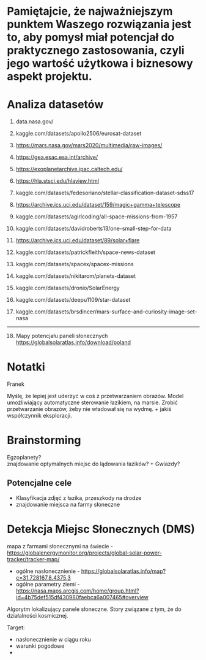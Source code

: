 # Pamiętajcie, że najważniejszym punktem Waszego rozwiązania jest to, aby pomysł miał potencjał do praktycznego zastosowania, czyli jego wartość użytkowa i biznesowy aspekt projektu.

# Analiza datasetów
1. data.nasa.gov/
    
2. kaggle.com/datasets/apollo2506/eurosat-dataset
   
3. https://mars.nasa.gov/mars2020/multimedia/raw-images/
    
4. https://gea.esac.esa.int/archive/
    
5. https://exoplanetarchive.ipac.caltech.edu/
6. https://hla.stsci.edu/hlaview.html
7. kaggle.com/datasets/fedesoriano/stellar-classification-dataset-sdss17
8. https://archive.ics.uci.edu/dataset/159/magic+gamma+telescope
9. kaggle.com/datasets/agirlcoding/all-space-missions-from-1957
10. kaggle.com/datasets/davidroberts13/one-small-step-for-data
11. https://archive.ics.uci.edu/dataset/89/solar+flare
12. kaggle.com/datasets/patrickfleith/space-news-dataset
13. kaggle.com/datasets/spacex/spacex-missions
14. kaggle.com/datasets/nikitarom/planets-dataset
15. kaggle.com/datasets/dronio/SolarEnergy
    
16. kaggle.com/datasets/deepu1109/star-dataset
    
17. kaggle.com/datasets/brsdincer/mars-surface-and-curiosity-image-set-nasa
****
18. Mapy potencjału paneli słonecznych
    https://globalsolaratlas.info/download/poland
# Notatki
Franek 

Myślę, że lepiej jest uderzyć w coś z przetwarzaniem obrazów.
Model umożliwiający automatyczne sterowanie łazikiem, na marsie. 
Zrobić przetwarzanie obrazów, żeby nie władował się na wydmę. + jakiś współczynnik eksploracji.

# Brainstorming
Egzoplanety?    
znajdowanie optymalnych miejsc do lądowania łazików? +
Gwiazdy?
## Potencjalne cele
- Klasyfikacja zdjęć z łazika, przeszkody na drodze
- znajdowanie miejsca na farmy słoneczne

# Detekcja Miejsc Słonecznych (DMS)
mapa z farmami słonecznymi na świecie - https://globalenergymonitor.org/projects/global-solar-power-tracker/tracker-map/
- ogólne nasłonecznienie - https://globalsolaratlas.info/map?c=31.728167,8.4375,3
- ogólne parametry ziemi - https://nasa.maps.arcgis.com/home/group.html?id=4b75def515df430980faebca6a007465#overview

Algorytm lokalizujący panele słoneczne.
Story związane z tym, że do działalności kosmicznej.


Target:
* nasłonecznienie w ciągu roku
* warunki pogodowe
* 